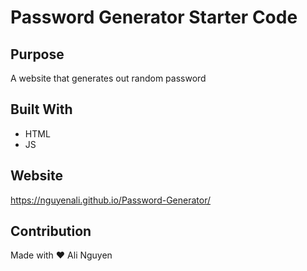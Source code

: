 # Password Generator Starter Code


## Purpose
A website that generates out random password
## Built With
* HTML
* JS

## Website
https://nguyenali.github.io/Password-Generator/


## Contribution
Made with ❤️ Ali Nguyen
